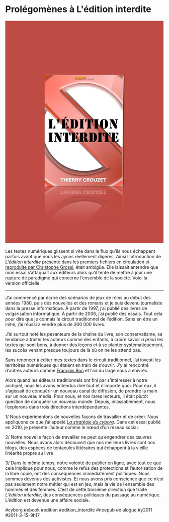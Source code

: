 # Prolégomènes à L'édition interdite

![](_i/crouzet_fin.webp)

Les textes numériques glissent si vite dans le flux qu’ils nous échappent parfois avant que nous les ayons réellement digérés. Ainsi l’introduction de *[L’édition interdite](../../page/edition-interdite)* présente dans les premiers fichiers en circulation et [reproduite par Christophe Grossi](http://blog.epagine.fr/index.php/2011/03/ledition-interdite-thierry-crouzet-numerikivres/), était ambigüe. Elle laissait entendre que mon essai s’attaquait aux éditeurs alors qu’il tente de mettre à jour une rupture de paradigme qui concerne l’ensemble de la société. Voici la version officielle.

---

J’ai commencé par écrire des scénarios de jeux de rôles au début des années 1980, puis des nouvelles et des romans et je suis devenu journaliste dans la presse informatique. À partir de 1997, j’ai publié des livres de vulgarisation informatique. À partir de 2006, j’ai publié des essais. Tout cela pour dire que je connais le circuit traditionnel de l’édition. Sans en être un initié, j’ai réussi à vendre plus de 300 000 livres.

J’ai surtout noté les pesanteurs de la chaîne du livre, son conservatisme, sa tendance à traiter les auteurs comme des enfants, à croire savoir *a priori* les textes qui sont bons, à donner des leçons et à se planter systématiquement, les succès venant presque toujours de là où on ne les attend pas.

Sans renoncer à éditer mes textes dans le circuit traditionnel, j’ai investi les territoires numériques qui étaient en train de s’ouvrir. J’y ai rencontré d’autres auteurs comme [François Bon](http://www.tierslivre.net/) et l’air du large nous a enivrés.

Alors quand les éditeurs traditionnels ont fini par s’intéresser à notre archipel, nous les avons entendus dire tout et n’importe quoi. Pour eux, il s’agissait de conquérir un nouveau canal de diffusion, de prendre la main sur un nouveau média. Pour nous, et nos rares lecteurs, il était plutôt question de conquérir un nouveau monde. Depuis, inlassablement, nous l’explorons dans trois directions interdépendantes.

1/ Nous expérimentons de nouvelles façons de travailler et de créer. Nous appliquons ce que j’ai appelé *[La stratégie du cyborg](../../page/la-strategie-du-cyborg)*. Dans cet essai publié en 2010, je présente l’auteur comme le nœud d’un réseau social.

2/ Notre nouvelle façon de travailler ne peut qu’engendrer des œuvres nouvelles. Nous avons alors découvert que nos meilleurs livres sont nos blogs, des espèces de tentacules littéraires qui échappent à la vieille linéarité propre au livre

3/ Dans le même temps, notre volonté de publier en ligne, avec tout ce que cela implique pour nous, comme le refus des protections et l’autorisation de la libre copie, ont des conséquences immédiatement politiques. Nous sommes devenus des activistes. Et nous avons pris conscience que ce n’est pas seulement notre métier qui est en jeu, mais la vie de l’ensemble des hommes et des femmes. C’est de cette troisième direction que traite *L’édition interdite*, des conséquences politiques du passage au numérique. L’édition est devenue une affaire sociale.

#cyborg #ebook #edition #edition_interdite #noepub #dialogue #y2011 #2011-3-15-9h17
